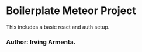 # Boilerplate Meteor Project

This includes a basic react and auth setup.

### Author: Irving Armenta.
